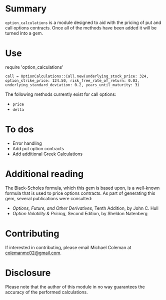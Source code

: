 # Summary

`option_calculations` is a module designed to aid with the pricing of put and call options contracts. Once all of the methods have been added it will be turned into a gem.

# Use

require 'option_calculations'

```
call = OptionCalculations::Call.new(underlying_stock_price: 324, option_strike_price: 124.50, risk_free_rate_of_return: 0.03, underlying_standard_deviation: 0.2, years_until_maturity: 3)

```

The following methods currently exist for call options:

- `price`
- `delta`

# To dos

- Error handling
- Add put option contracts
- Add additional Greek Calculations

# Additional reading

The Black-Scholes formula, which this gem is based upon, is a well-known formula that is used to price options contracts. As part of generating this gem, several publications were consulted:

- _Options, Future, and Other Derivatives_, Tenth Addition, by John C. Hull
- _Option Volatility & Pricing_, Second Edition, by Sheldon Natenberg

# Contributing

If interested in contributing, please email Michael Coleman at [colemanmc02@gmail.com](mailto:colemanmc02@gmail.com).

# Disclosure

Please note that the author of this module in no way guarantees the accuracy of the performed calculations.
